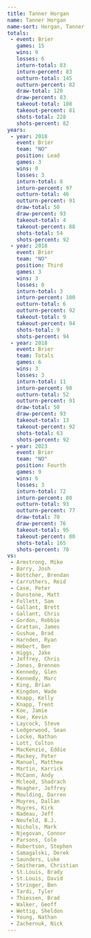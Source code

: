 ```yaml
---
title: Tanner Horgan
name: Tanner Horgan
name-sort: Horgan, Tanner
totals:
 - event: Brier
   games: 15
   wins: 9
   losses: 6
   inturn-total: 83
   inturn-percent: 83
   outturn-total: 145
   outturn-percent: 82
   draw-total: 120
   draw-percent: 83
   takeout-total: 108
   takeout-percent: 81
   shots-total: 228
   shots-percent: 82
years:
 - year: 2018
   event: Brier
   team: "NO"
   position: Lead
   games: 3
   wins: 0
   losses: 3
   inturn-total: 8
   inturn-percent: 97
   outturn-total: 46
   outturn-percent: 91
   draw-total: 50
   draw-percent: 93
   takeout-total: 4
   takeout-percent: 88
   shots-total: 54
   shots-percent: 92
 - year: 2018
   event: Brier
   team: "NO"
   position: Third
   games: 3
   wins: 3
   losses: 0
   inturn-total: 3
   inturn-percent: 100
   outturn-total: 6
   outturn-percent: 92
   takeout-total: 9
   takeout-percent: 94
   shots-total: 9
   shots-percent: 94
 - year: 2018
   event: Brier
   team: Totals
   games: 6
   wins: 3
   losses: 3
   inturn-total: 11
   inturn-percent: 98
   outturn-total: 52
   outturn-percent: 91
   draw-total: 50
   draw-percent: 93
   takeout-total: 13
   takeout-percent: 92
   shots-total: 63
   shots-percent: 92
 - year: 2023
   event: Brier
   team: "NO"
   position: Fourth
   games: 9
   wins: 6
   losses: 3
   inturn-total: 72
   inturn-percent: 80
   outturn-total: 93
   outturn-percent: 77
   draw-total: 70
   draw-percent: 76
   takeout-total: 95
   takeout-percent: 80
   shots-total: 165
   shots-percent: 78
vs:
 - Armstrong, Mike
 - Barry, Josh
 - Bottcher, Brendan
 - Carruthers, Reid
 - Case, Peter
 - Dunstone, Matt
 - Follett, Sam
 - Gallant, Brett
 - Gallant, Chris
 - Gordon, Robbie
 - Grattan, James
 - Gushue, Brad
 - Harnden, Ryan
 - Hebert, Ben
 - Higgs, Jake
 - Jeffrey, Chris
 - Jones, Brennen
 - Kennedy, Glen
 - Kennedy, Marc
 - King, Brian
 - Kingdon, Wade
 - Knapp, Kelly
 - Knapp, Trent
 - Koe, Jamie
 - Koe, Kevin
 - Laycock, Steve
 - Ledgerwood, Sean
 - Locke, Nathan
 - Lott, Colton
 - MacKenzie, Eddie
 - Mackey, Peter
 - Manuel, Matthew
 - Martin, Karrick
 - McCann, Andy
 - Mcleod, Shadrach
 - Meagher, Jeffrey
 - Moulding, Darren
 - Muyres, Dallan
 - Muyres, Kirk
 - Nadeau, Jeff
 - Neufeld, B.J.
 - Nichols, Mark
 - Njegovan, Connor
 - Parsons, Cole
 - Robertson, Stephen
 - Samagalski, Derek
 - Saunders, Luke
 - Smitheram, Christian
 - St.Louis, Brady
 - St.Louis, David
 - Stringer, Ben
 - Tardi, Tyler
 - Thiessen, Brad
 - Walker, Geoff
 - Wettig, Sheldon
 - Young, Nathan
 - Zachernuk, Nick
---
```

